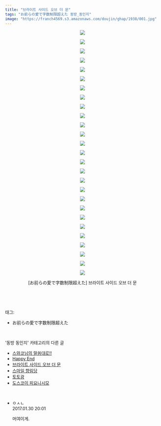 ```yaml
---
title: "브라이트 사이드 오브 더 문"
tags: "お前らの愛で字数制限超えた 동방_동인지"
image: "https://franch4569.s3.amazonaws.com/doujin/ghap/1938/001.jpg"
---
```

<div class="article">
<p style="text-align: center; clear: none; float: none;"><img src="{{ site.imgserver2 }}/ghap/1938/001.jpg"/></p>
<p style="text-align: center; clear: none; float: none;"><img src="{{ site.imgserver2 }}/ghap/1938/002.jpg"/></p>
<p style="text-align: center; clear: none; float: none;"><img src="{{ site.imgserver2 }}/ghap/1938/003.jpg"/></p>
<p style="text-align: center; clear: none; float: none;"><img src="{{ site.imgserver2 }}/ghap/1938/004.jpg"/></p>
<p style="text-align: center; clear: none; float: none;"><img src="{{ site.imgserver2 }}/ghap/1938/005.jpg"/></p>
<p style="text-align: center; clear: none; float: none;"><img src="{{ site.imgserver2 }}/ghap/1938/006.jpg"/></p>
<p style="text-align: center; clear: none; float: none;"><img src="{{ site.imgserver2 }}/ghap/1938/007.jpg"/></p>
<p style="text-align: center; clear: none; float: none;"><img src="{{ site.imgserver2 }}/ghap/1938/008.jpg"/></p>
<p style="text-align: center; clear: none; float: none;"><img src="{{ site.imgserver2 }}/ghap/1938/009.jpg"/></p>
<p style="text-align: center; clear: none; float: none;"><img src="{{ site.imgserver2 }}/ghap/1938/010.jpg"/></p>
<p style="text-align: center; clear: none; float: none;"><img src="{{ site.imgserver2 }}/ghap/1938/011.jpg"/></p>
<p style="text-align: center; clear: none; float: none;"><img src="{{ site.imgserver2 }}/ghap/1938/012.jpg"/></p>
<p style="text-align: center; clear: none; float: none;"><img src="{{ site.imgserver2 }}/ghap/1938/013.jpg"/></p>
<p style="text-align: center; clear: none; float: none;"><img src="{{ site.imgserver2 }}/ghap/1938/014.jpg"/></p>
<p style="text-align: center; clear: none; float: none;"><img src="{{ site.imgserver2 }}/ghap/1938/015.jpg"/></p>
<p style="text-align: center; clear: none; float: none;"><img src="{{ site.imgserver2 }}/ghap/1938/016.jpg"/></p>
<p style="text-align: center; clear: none; float: none;"><img src="{{ site.imgserver2 }}/ghap/1938/017.jpg"/></p>
<p style="text-align: center; clear: none; float: none;"><img src="{{ site.imgserver2 }}/ghap/1938/018.jpg"/></p>
<p style="text-align: center; clear: none; float: none;"><img src="{{ site.imgserver2 }}/ghap/1938/019.jpg"/></p>
<p style="text-align: center; clear: none; float: none;"><img src="{{ site.imgserver2 }}/ghap/1938/020.jpg"/></p>
<p style="text-align: center; clear: none; float: none;"><img src="{{ site.imgserver2 }}/ghap/1938/021.jpg"/></p>
<p style="text-align: center; clear: none; float: none;"><img src="{{ site.imgserver2 }}/ghap/1938/022.jpg"/></p>
<p style="text-align: center; clear: none; float: none;"><img src="{{ site.imgserver2 }}/ghap/1938/023.jpg"/></p>
<p style="text-align: center; clear: none; float: none;"><img src="{{ site.imgserver2 }}/ghap/1938/024.jpg"/></p>
<p style="text-align: center; clear: none; float: none;"><img src="{{ site.imgserver2 }}/ghap/1938/025.jpg"/></p>
<p style="text-align: center; clear: none; float: none;"><img src="{{ site.imgserver2 }}/ghap/1938/026.jpg"/></p>
<p style="text-align: center; clear: none; float: none;"><img src="{{ site.imgserver2 }}/ghap/1938/027.jpg"/></p>
<p style="text-align: center; clear: none; float: none;">[お前らの愛で字数制限超えた] 브라이트 사이드 오브 더 문</p>
<p><br/></p>
</div><br/>
<div class="tagTrail">
<p>태그: </p>
<ul>
<li>お前らの愛で字数制限超えた</li>
</ul>
</div><br/>
<div class="another">
<p>'동방 동인지' 카테고리의 다른 글</p>
<ul>
<li><a href="/ghap_1940">스와코님의 말씀대로!!</a></li>
<li><a href="/ghap_1939">Happy End</a></li>
<li><a href="/ghap_1938">브라이트 사이드 오브 더 문</a></li>
<li><a href="/ghap_1936">스마일 향림당</a></li>
<li><a href="/ghap_1935">토토광</a></li>
<li><a href="/ghap_1934">도스코이 피요니시모</a></li>
</ul>
</div><br/>
<div class="cb_module cb_fluid">
<div class="cb_wrt cb_profile">
<div class="comment">
<ul>
<li class="cb_thumb_off" id="comment14903028">
<div class="cb_comment_area">
<div class="cb_info_area">
<div class="cb_section">
<span class="cb_nick_name">ㅇㅅㄴ</span>
</div>
<div class="cb_section">
<span class="cb_date">2017.01.30 20:01 </span>
</div>
</div>
<div class="cb_dsc_comment">
<p class="cb_dsc">
											머여이게. 
										</p>
</div>
</div></li>
</ul>
</div>
</div><!-- commentList close -->
</div><br/>
